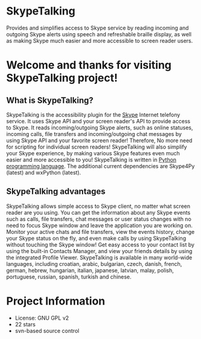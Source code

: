 # SkypeTalking
Provides and simplifies access to Skype service by reading incoming and outgoing Skype alerts using speech and refreshable braille display, as well as making Skype much easier and more accessible to screen reader users.

# Welcome and thanks for visiting SkypeTalking project!
## What is SkypeTalking?
SkypeTalking is the accessibility plugin for the [Skype](http://www.skype.com/) Internet telefony service. It uses Skype API and your screen reader's API to provide access to Skype. It reads incoming/outgoing Skype alerts, such as online statuses, incoming calls, file transfers and incoming/outgoing chat messages by using Skype API and your favorite screen reader! Therefore, No more need for scripting for individual screen readers! SkypeTalking will also simplify your Skype experience, by making various Skype features even much easier and more accessible to you! SkypeTalking is written in [Python programming language](http://www.python.org/). The additional current dependencies are Skype4Py (latest) and wxPython (latest).

## SkypeTalking advantages
SkypeTalking allows simple access to Skype client, no matter what screen reader are you using. You can get the information about any Skype events such as calls, file transfers, chat messages or user status changes with no need to focus Skype window and leave the application you are working on. Monitor your active chats and file transfers, view the events history, change your Skype status on the fly, and even make calls by using SkypeTalking without touching the Skype window! Get easy access to your contact list by using the built-in Contacts Manager, and view your friends details by using the integrated Profile Viewer. SkypeTalking is available in many world-wide languages, including croatian, arabic, bulgarian, czech, danish, french, german, hebrew, hungarian, italian, japanese, latvian, malay, polish, portuguese, russian, spanish, turkish and chinese.

# Project Information
* License: GNU GPL v2
* 22 stars 
* svn-based source control